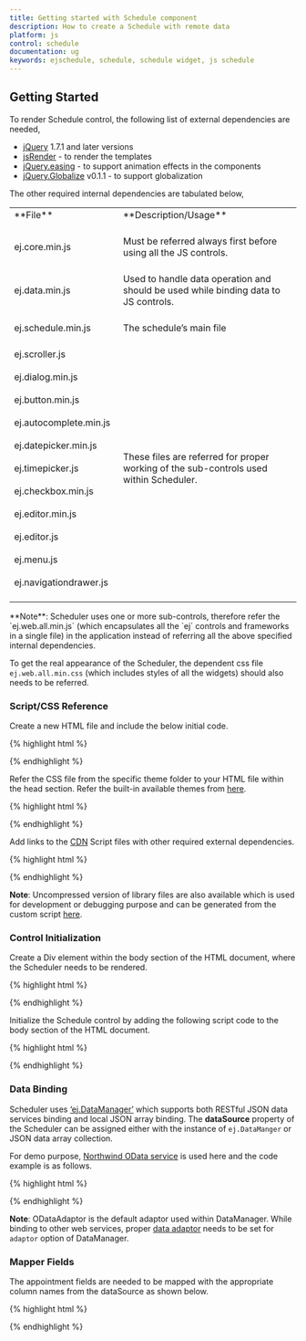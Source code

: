 ```yaml
---
title: Getting started with Schedule component	
description: How to create a Schedule with remote data
platform: js
control: schedule
documentation: ug
keywords: ejschedule, schedule, schedule widget, js schedule 
---
```

## Getting Started

To render Schedule control, the following list of external dependencies are needed, 

* [jQuery](http://jquery.com/# "") 1.7.1 and later versions
* [jsRender](https://github.com/borismoore/jsrender# "") - to render the templates
* [jQuery.easing](http://gsgd.co.uk/sandbox/jquery/easing/# "") - to support animation effects in the components
* [jQuery.Globalize](https://github.com/jquery/globalize/tree/v0.1.1# "") v0.1.1 - to support globalization

The other required internal dependencies are tabulated below,

<table>
<tr>
<td>
**File**                          <br/><br/></td><td>
**Description/Usage**<br/><br/></td></tr>
<tr>
<td>
ej.core.min.js<br/><br/></td><td>
Must be referred always first before using all the JS controls.<br/><br/></td></tr>
<tr>
<td>
ej.data.min.js<br/><br/></td><td>
Used to handle data operation and should be used while binding data to JS controls.<br/><br/></td></tr>
<tr>
<td>
ej.schedule.min.js<br/><br/></td><td>
The schedule’s main file<br/><br/></td></tr>
<tr>
<td>
ej.scroller.js<br/><br/>ej.dialog.min.js<br/><br/>ej.button.min.js<br/><br/>ej.autocomplete.min.js<br/><br/>ej.datepicker.min.js<br/><br/>ej.timepicker.js<br/><br/>ej.checkbox.min.js<br/><br/>ej.editor.min.js<br/><br/>ej.editor.js<br/><br/>ej.menu.js<br/><br/>ej.navigationdrawer.js<br/><br/></td><td>
These files are referred for proper working of the sub-controls used within Scheduler.<br/><br/></td></tr>
</table>
**Note**: Scheduler uses one or more sub-controls, therefore refer the `ej.web.all.min.js` (which encapsulates all the `ej` controls and frameworks in a single file) in the application instead of referring all the above specified internal dependencies. 

To get the real appearance of the Scheduler, the dependent css file `ej.web.all.min.css` (which includes styles of all the widgets) should also needs to be referred.

### Script/CSS Reference

Create a new HTML file and include the below initial code.

{% highlight html %}
<!DOCTYPE html>

<html lang="en" xmlns="http://www.w3.org/1999/xhtml">

<head>

<meta charset="utf-8" />

<title></title>

</head>

<body>

</body>

</html>



{% endhighlight %}

Refer the CSS file from the specific theme folder to your HTML file within the head section. Refer the built-in available themes from [here](http://helpjs.syncfusion.com/js/theming-in-essential-javascript-components# "").

{% highlight html %}
<head>

<meta charset="utf-8" />

<title>Getting Started - Schedule</title>

<link href="http://cdn.syncfusion.com/13.2.0.29/js/web/flat-azure/ej.web.all.min.css" rel="stylesheet" />

</head>



{% endhighlight %}

Add links to the [CDN](helpjs.syncfusion.com/js/cdn# "") Script files with other required external dependencies.

{% highlight html %}
<head>

<meta charset="utf-8" />

<title>Getting Started - Schedule</title>

<link href="http://cdn.syncfusion.com/13.2.0.29/js/web/flat-azure/ej.web.all.min.css" rel="stylesheet" />

<script src="http://cdn.syncfusion.com/js/assets/external/jquery-1.10.2.min.js"></script>

<script src="http://cdn.syncfusion.com/js/assets/external/jquery.easing.1.3.min.js"></script>

<script src="http://cdn.syncfusion.com/js/assets/external/jquery.globalize.min.js"></script>

<script src="http://cdn.syncfusion.com/js/assets/external/jsrender.min.js"></script>

<script src="http://cdn.syncfusion.com/13.2.0.29/js/web/ej.web.all.min.js"></script>

</head>



{% endhighlight %}

**Note**: Uncompressed version of library files are also available which is used for development or debugging purpose and can be generated from the custom script [here](http://csg.syncfusion.com/# "").

### Control Initialization

Create a Div element within the body section of the HTML document, where the Scheduler needs to be rendered.

{% highlight html %}
<body>

<div id="schedule"></div>

</body>



{% endhighlight %}

Initialize the Schedule control by adding the following script code to the body section of the HTML document.

{% highlight html %}
<body>

<!-- div for Scheduler creation -->    

<div id="schedule"></div>

<script type="text/javascript">

// To initialize Scheduler

$(function () {

$("#schedule").ejSchedule();

});

</script>

</body>



{% endhighlight %}

### Data Binding

Scheduler uses [‘ej.DataManager’](http://helpjs.syncfusion.com/js/datamanager/overview# "") which supports both RESTful JSON data services binding and local JSON array binding.  The **dataSource** property of the Scheduler can be assigned either with the instance of `ej.DataManger` or JSON data array collection. 

For demo purpose, [Northwind OData service](http://mvc.syncfusion.com/OdataServices/Northwnd.svc/# "") is used here and the code example is as follows.

{% highlight html %}
<div id="schedule"></div>

<script type="text/javascript">

$(function () {// document ready function.

//oData Adaptor with DataManager

var dataManager = new ej.DataManager("http://mvc.syncfusion.com/OdataServices/Northwnd.svc/Events");

$("#schedule").ejSchedule({

width: "100%",

height: "600px",

currentDate: new Date(2014, 4, 5),

appointmentSettings: {

dataSource: dataManager

}

});

});

</script>



{% endhighlight %}

**Note**: ODataAdaptor is the default adaptor used within DataManager. While binding to other web services, proper [data adaptor](http://helpjs.syncfusion.com/js/datamanager/data-adaptors# "") needs to be set for `adaptor` option of DataManager.

### Mapper Fields

The appointment fields are needed to be mapped with the appropriate column names from the dataSource as shown below.

{% highlight html %}
<div id="schedule"></div>

<script type="text/javascript">

$(function () {// Document is ready.

//oData Adaptor with DataManager

var dataManager = new ej.DataManager("http://mvc.syncfusion.com/OdataServices/Northwnd.svc/Events");

$("#schedule").ejSchedule({

width: "100%",

height: "600px",

currentDate: new Date(2014, 4, 5),

appointmentSettings: {

dataSource: dataManager,

id: "Id",

subject: "Subject",

startTime: "StartTime",

endTime: "EndTime",

allDay: "AllDay",

recurrence: "Recurrence",

recurrenceRule: "RecurrenceRule"

}

});

});

</script>



{% endhighlight %}

